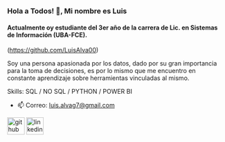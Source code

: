 ### Hola a Todos! 👋, Mi nombre es Luis
#### Actualmente oy estudiante del 3er año de la carrera de Lic. en Sistemas de Información (UBA-FCE). 
(https://github.com/LuisAlva00)

Soy una persona apasionada por los datos, dado por su gran importancia para la toma de decisiones, es por lo mismo que me encuentro en constante aprendizaje sobre herramientas vinculadas al mismo.

Skills: SQL / NO SQL / PYTHON / POWER BI

- 📫 Correo: luis.alvag7@gmail.com 


[<img src='https://cdn.jsdelivr.net/npm/simple-icons@3.0.1/icons/github.svg' alt='github' height='40'>](https://github.com/LuisAlva00)  [<img src='https://cdn.jsdelivr.net/npm/simple-icons@3.0.1/icons/linkedin.svg' alt='linkedin' height='40'>](https://www.linkedin.com/in//alva-luis//)  



